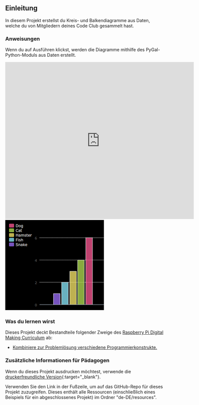 ## Einleitung

In diesem Projekt erstellst du Kreis- und Balkendiagramme aus Daten, welche du von Mitgliedern deines Code Club gesammelt hast.

### Anweisungen

Wenn du auf Ausführen klickst, werden die Diagramme mithilfe des PyGal-Python-Moduls aus Daten erstellt.

<div class="trinket">
  <iframe src="https://trinket.io/embed/python/70d24d92b8?outputOnly=true&start=result" width="600" height="500" frameborder="0" marginwidth="0" marginheight="0" allowfullscreen>
  </iframe>
  <img src="images/pets-finished.png">
</div>

### Was du lernen wirst

Dieses Projekt deckt Bestandteile folgender Zweige des [Raspberry Pi Digital Making Curriculum](http://rpf.io/curriculum) ab:

+ [Kombiniere zur Problemlösung verschiedene Programmierkonstrukte.](https://www.raspberrypi.org/curriculum/programming/builder/)

### Zusätzliche Informationen für Pädagogen

Wenn du dieses Projekt ausdrucken möchtest, verwende die [druckerfreundliche Version](https://projects.raspberrypi.org/en/projects/popular-pets/print){:target="_blank"}.

Verwenden Sie den Link in der Fußzeile, um auf das GitHub-Repo für dieses Projekt zuzugreifen. Dieses enthält alle Ressourcen (einschließlich eines Beispiels für ein abgeschlossenes Projekt) im Ordner "de-DE/resources".
